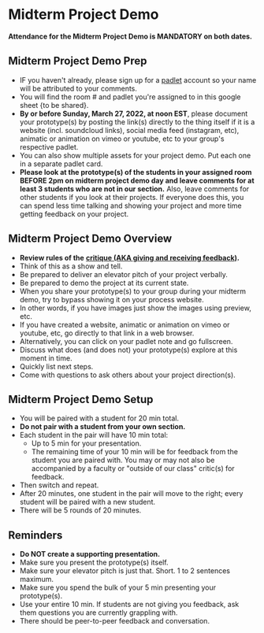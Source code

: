 # Midterm Project Demo

**Attendance for the Midterm Project Demo is MANDATORY on both dates.**

## **Midterm Project Demo Prep**

* IF you haven't already, please sign up for a [padlet](http://padlet.com) account so your name will be attributed to your comments.&#x20;
* You will find the room # and padlet you're assigned to in this google sheet {to be shared}.&#x20;
* **By or before Sunday, March 27, 2022, at noon EST**, please document your prototype(s) by posting the link(s) directly to the thing itself if it is a website (incl. soundcloud links), social media feed (instagram, etc), animatic or animation on vimeo or youtube, etc to your group's respective padlet.&#x20;
* You can also show multiple assets for your project demo. Put each one in a separate padlet card.
* **Please look at the prototype(s) of the students in your assigned room BEFORE 2pm on midterm project demo day and leave comments for at least 3 students who are not in our section.** Also, leave comments for other students if you look at their projects. If everyone does this, you can spend less time talking and showing your project and more time getting feedback on your project.

## **Midterm Project Demo Overview**

* **Review rules of the** [**critique (AKA giving and receiving feedback)**](critiques.md)**.**
* Think of this as a show and tell.
* Be prepared to deliver an elevator pitch of your project verbally.&#x20;
* Be prepared to demo the project at its current state.&#x20;
* When you share your prototype(s) to your group during your midterm demo, try to bypass showing it on your process website.&#x20;
* In other words, if you have images just show the images using preview, etc.&#x20;
* If you have created a website, animatic or animation on vimeo or youtube, etc, go directly to that link in a web browser.&#x20;
* Alternatively, you can click on your padlet note and go fullscreen.&#x20;
* Discuss what does (and does not) your prototype(s) explore at this moment in time.&#x20;
* Quickly list next steps.&#x20;
* Come with questions to ask others about your project direction(s).

## **Midterm Project Demo Setup**

* You will be paired with a student for 20 min total.&#x20;
* **Do not pair with a student from your own section.**&#x20;
* Each student in the pair will have 10 min total:
  * Up to 5 min for your presentation.&#x20;
  * The remaining time of your 10 min will be for feedback from the student you are paired with. You may or may not also be accompanied by a faculty or "outside of our class" critic(s) for feedback.&#x20;
* Then switch and repeat.&#x20;
* After 20 minutes, one student in the pair will move to the right; every student will be paired with a new student.&#x20;
* There will be 5 rounds of 20 minutes.

## Reminders

* **Do NOT create a supporting presentation.**
* Make sure you present the prototype(s) itself.
* Make sure your elevator pitch is just that. Short. 1 to 2 sentences maximum.
* Make sure you spend the bulk of your 5 min presenting your prototype(s).
* Use your entire 10 min. If students are not giving you feedback, ask them questions you are currently grappling with.
* There should be peer-to-peer feedback and conversation.

